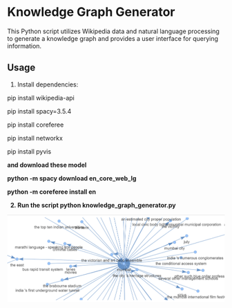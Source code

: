 # Knowledge Graph Generator

This Python script utilizes Wikipedia data and natural language processing to generate a knowledge graph and provides a user interface for querying information.

## Usage

1. Install dependencies:

pip install wikipedia-api

pip install spacy=3.5.4

pip install coreferee

pip install networkx

pip install pyvis

<b>and download these model 

python -m spacy download en_core_web_lg

python -m coreferee install en

2. Run the script
python knowledge_graph_generator.py

![Knowledge Graph](image.png)